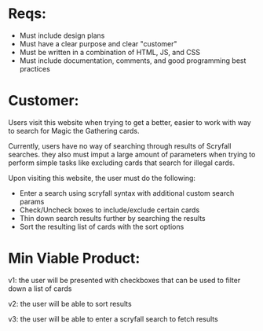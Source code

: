 # Reqs:

* Must include design plans
* Must have a clear purpose and clear "customer"
* Must be written in a combination of HTML, JS, and CSS
* Must include documentation, comments, and good programming best practices

# Customer:

Users visit this website when trying to get a better, easier to work with way to search for Magic the Gathering cards.

Currently, users have no way of searching through results of Scryfall searches. they also must imput a large amount of parameters when trying to perform simple tasks like excluding cards that search for illegal cards.

Upon visiting this website, the user must do the following:

* Enter a search using scryfall syntax with additional custom search params
* Check/Uncheck boxes to include/exclude certain cards
* Thin down search results further by searching the results
* Sort the resulting list of cards with the sort options

# Min Viable Product:

v1: the user will be presented with checkboxes that can be used to filter down a list of cards

v2: the user will be able to sort results

v3: the user will be able to enter a scryfall search to fetch results


